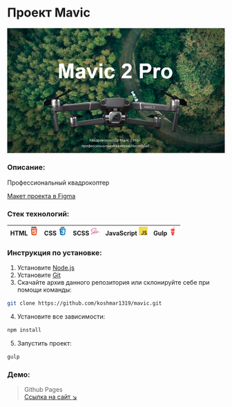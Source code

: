 # Проект Mavic

<kbd> <img width="900" height="auto" align="center" alt="Превью проекта" src="./mavic_preview.jpg"> </kbd>

### Описание:

Профессиональный квадрокоптер

[Макет проекта в Figma](https://www.figma.com/file/O7TM7GDZnO8XtlciMEiAtY/mavic?node-id=596%3A97 'ссылка на макет')

### Стек технологий:

| HTML <code><img  height="20"  src="https://raw.githubusercontent.com/github/explore/80688e429a7d4ef2fca1e82350fe8e3517d3494d/topics/html/html.png"></code> | CSS <code><img  height="20"  src="https://raw.githubusercontent.com/github/explore/80688e429a7d4ef2fca1e82350fe8e3517d3494d/topics/css/css.png"></code> | SCSS <code><img  height="20"  src="https://raw.githubusercontent.com/github/explore/80688e429a7d4ef2fca1e82350fe8e3517d3494d/topics/sass/sass.png"></code> | JavaScript <code><img  height="20"  src="https://raw.githubusercontent.com/github/explore/80688e429a7d4ef2fca1e82350fe8e3517d3494d/topics/javascript/javascript.png"></code> | Gulp <code><img  height="20"  src="https://raw.githubusercontent.com/github/explore/80688e429a7d4ef2fca1e82350fe8e3517d3494d/topics/gulp/gulp.png"></code> |
| ---------------------------------------------------------------------------------------------------------------------------------------------------------- | ------------------------------------------------------------------------------------------------------------------------------------------------------- | ---------------------------------------------------------------------------------------------------------------------------------------------------------- | ---------------------------------------------------------------------------------------------------------------------------------------------------------------------------- | ---------------------------------------------------------------------------------------------------------------------------------------------------------- |

### Инструкция по установке:

1. Установите [Node.js](https://nodejs.org/en/ 'ссылка на сайт Node.js')
2. Установите [Git](https://git-scm.com/ 'ссылка на сайт Git')
3. Скачайте архив данного репозитория или склонируйте себе при помощи команды:

```sh
git clone https://github.com/koshmar1319/mavic.git
```

4. Установите все зависимости:

```sh
npm install
```

5. Запустить проект:

```sh
gulp
```

### Демо:

> Github Pages <br/>[Ссылка на сайт :arrow_lower_right:](https://koshmar1319.github.io/mavic/index.html 'ссылка на сайт')
